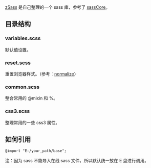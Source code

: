 [zSass](https://github.com/zhuyujia/zSass) 是自己整理的一个 sass 库，参考了 [sassCore](https://github.com/marvin1023/sassCore)。

## 目录结构 ##

### variables.scss ###

默认值设置。

### reset.scss ###

重置浏览器样式。（参考：[normalize](https://github.com/necolas/normalize.css/)）

### common.scss ###

整合常用的 @mixin 和 %。

### css3.scss ###

整理常用的一些 css3 属性。

## 如何引用 ##

    @import "E:/your_path/base";

注：因为 sass 不能导入在线 sass 文件，所以默认统一放在 E 盘进行调用。